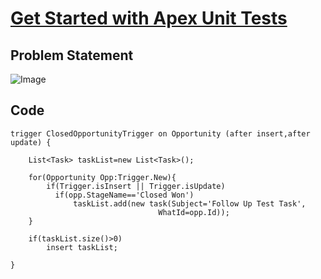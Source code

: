 # [ Get Started with Apex Unit Tests](https://trailhead.salesforce.com/content/learn/modules/apex_testing/apex_testing_intro?trailmix_creator_id=trailblazerconnect&trailmix_slug=salesforce-developer-catalyst)

## Problem Statement

![Image](https://github.com/DeependraParichha1004/Trailhead-Solutions/blob/main/Img/apex_testing_1.PNG)

## Code

```
trigger ClosedOpportunityTrigger on Opportunity (after insert,after update) {
    
    List<Task> taskList=new List<Task>(); 

    for(Opportunity Opp:Trigger.New){
        if(Trigger.isInsert || Trigger.isUpdate)
          if(opp.StageName=='Closed Won')
              taskList.add(new task(Subject='Follow Up Test Task',
                                 WhatId=opp.Id));
    }
    
    if(taskList.size()>0)
        insert taskList;

}
```
